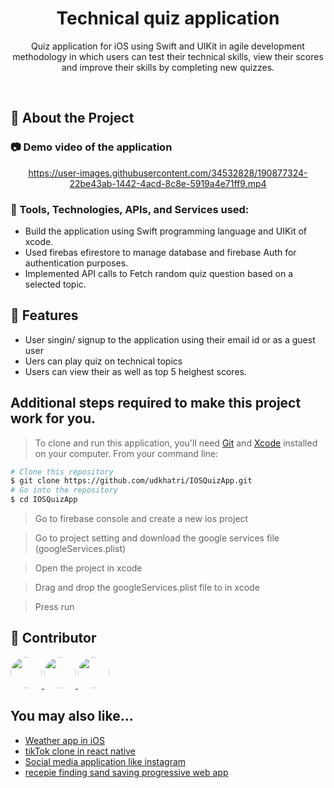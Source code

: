 <div align="center">

  <h1>Technical quiz application</h1>
  
  <p>
    Quiz application for iOS using Swift and UIKit in agile development methodology in which users can test their technical skills, view their scores and improve their skills by completing new quizzes.
  </p>
  
</div>

<br />

<!-- About the Project -->

## :star2: About the Project

<!-- Screenshots -->

### :camera: Demo video of the application

<div align="center">
  
https://user-images.githubusercontent.com/34532828/190877324-22be43ab-1442-4acd-8c8e-5919a4e71ff9.mp4

</div>




<!-- TechStack -->

### :space_invader: Tools, Technologies, APIs, and Services used:

- Build the application using Swift programming language and UIKit of xcode.
- Used firebas efirestore to manage database and firebase Auth for authentication purposes.
- Implemented API calls to Fetch random quiz question based on a selected topic.

<!-- Features -->

## :dart: Features

- User singin/ signup to the application using their email id or as a guest user
- Uers can play quiz on technical topics
- Users can view their as well as top 5 heighest scores.

## Additional steps required to make this project work for you.

> To clone and run this application, you'll need [Git](https://git-scm.com) and [Xcode](https://developer.apple.com/xcode/) installed on your computer. From your command line:

```bash
# Clone this repository
$ git clone https://github.com/udkhatri/IOSQuizApp.git
# Go into the repository
$ cd IOSQuizApp
```

> Go to firebase console and create a new ios project

> Go to project setting and download the google services file  (googleServices.plist)

> Open the project in xcode

> Drag and drop the googleServices.plist file to in xcode
 
> Press run

<!-- Contributing -->
## :wave: Contributor

<a href="https://github.com/ivanb47">
  <img src="https://avatars.githubusercontent.com/u/100738961?v=4" style="width:50px;height:50px;border-radius: 50%" />
</a>
<a href="https://github.com/udkhatri">
  <img src="https://avatars.githubusercontent.com/u/34532828?s=400&u=711ae709e314cb56700d4cf46ccbd55b4be5645a&v=4" style="width:50px;height:50px;border-radius: 50%" />
  <a href="https://github.com/HarpritKaurSidhu">
  <img src="https://avatars.githubusercontent.com/u/35619714?v=4" style="width:50px;height:50px;border-radius: 50%" />
</a>
</a>


## You may also like...

- [Weather app in iOS](https://github.com/udkhatri/WeatherAppIos)
- [tikTok clone in react native](https://github.com/udkhatri/TikTokClone)
- [Social media application like instagram](https://github.com/udkhatri/SocialApp)
- [recepie finding sand saving progressive web app](https://github.com/udkhatri/PWAProject)
